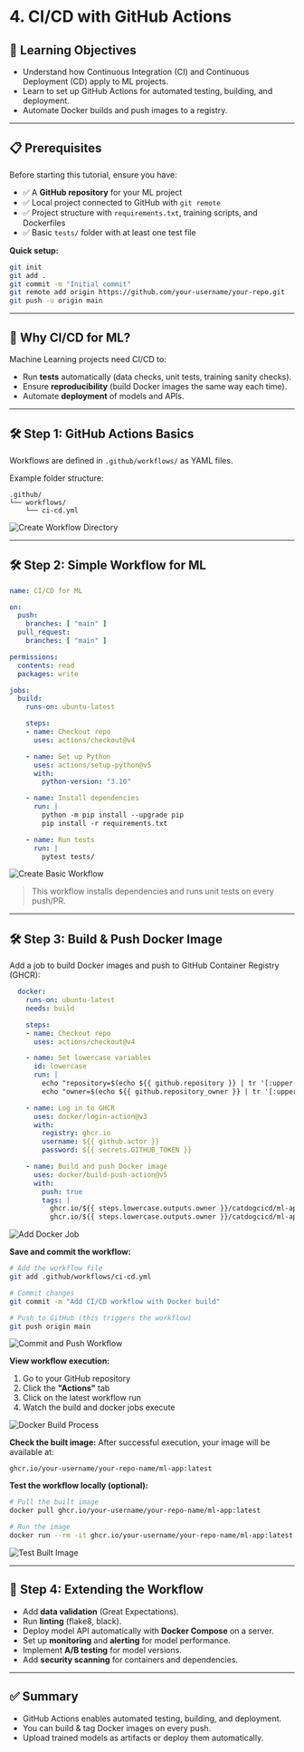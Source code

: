 # 4. CI/CD with GitHub Actions

## 🎯 Learning Objectives
- Understand how Continuous Integration (CI) and Continuous Deployment (CD) apply to ML projects.  
- Learn to set up GitHub Actions for automated testing, building, and deployment.  
- Automate Docker builds and push images to a registry.  

---

## 📋 Prerequisites

Before starting this tutorial, ensure you have:
- ✅ A **GitHub repository** for your ML project
- ✅ Local project connected to GitHub with `git remote`
- ✅ Project structure with `requirements.txt`, training scripts, and Dockerfiles
- ✅ Basic `tests/` folder with at least one test file

**Quick setup:**
```bash
git init
git add .
git commit -m "Initial commit"
git remote add origin https://github.com/your-username/your-repo.git
git push -u origin main
```

---

## 📘 Why CI/CD for ML?

Machine Learning projects need CI/CD to:  
- Run **tests** automatically (data checks, unit tests, training sanity checks).  
- Ensure **reproducibility** (build Docker images the same way each time).  
- Automate **deployment** of models and APIs.  

---

## 🛠 Step 1: GitHub Actions Basics

Workflows are defined in `.github/workflows/` as YAML files.  

Example folder structure:
```
.github/
└── workflows/
    └── ci-cd.yml
```

![Create Workflow Directory](images/4_CI_CD_with_Github_Action/1.png)

---

## 🛠 Step 2: Simple Workflow for ML

```yaml
name: CI/CD for ML

on:
  push:
    branches: [ "main" ]
  pull_request:
    branches: [ "main" ]

permissions:
  contents: read
  packages: write

jobs:
  build:
    runs-on: ubuntu-latest

    steps:
    - name: Checkout repo
      uses: actions/checkout@v4

    - name: Set up Python
      uses: actions/setup-python@v5
      with:
        python-version: "3.10"

    - name: Install dependencies
      run: |
        python -m pip install --upgrade pip
        pip install -r requirements.txt

    - name: Run tests
      run: |
        pytest tests/
```

![Create Basic Workflow](images/4_CI_CD_with_Github_Action/2.png)

>This workflow installs dependencies and runs unit tests on every push/PR.  

---

## 🛠 Step 3: Build & Push Docker Image

Add a job to build Docker images and push to GitHub Container Registry (GHCR):

```yaml
  docker:
    runs-on: ubuntu-latest
    needs: build

    steps:
    - name: Checkout repo
      uses: actions/checkout@v4

    - name: Set lowercase variables
      id: lowercase
      run: |
        echo "repository=$(echo ${{ github.repository }} | tr '[:upper:]' '[:lower:]')" >> $GITHUB_OUTPUT
        echo "owner=$(echo ${{ github.repository_owner }} | tr '[:upper:]' '[:lower:]')" >> $GITHUB_OUTPUT

    - name: Log in to GHCR
      uses: docker/login-action@v3
      with:
        registry: ghcr.io
        username: ${{ github.actor }}
        password: ${{ secrets.GITHUB_TOKEN }}

    - name: Build and push Docker image
      uses: docker/build-push-action@v5
      with:
        push: true
        tags: |
          ghcr.io/${{ steps.lowercase.outputs.owner }}/catdogcicd/ml-app:latest
          ghcr.io/${{ steps.lowercase.outputs.owner }}/catdogcicd/ml-app:${{ github.sha }}
```

![Add Docker Job](images/4_CI_CD_with_Github_Action/3a.png)

**Save and commit the workflow:**
```bash
# Add the workflow file
git add .github/workflows/ci-cd.yml

# Commit changes
git commit -m "Add CI/CD workflow with Docker build"

# Push to GitHub (this triggers the workflow)
git push origin main
```

![Commit and Push Workflow](images/4_CI_CD_with_Github_Action/3b.png)

**View workflow execution:**
1. Go to your GitHub repository
2. Click the **"Actions"** tab
3. Click on the latest workflow run
4. Watch the build and docker jobs execute

![Docker Build Process](images/4_CI_CD_with_Github_Action/3c.png)

**Check the built image:**
After successful execution, your image will be available at:
```
ghcr.io/your-username/your-repo-name/ml-app:latest
```

**Test the workflow locally (optional):**
```bash
# Pull the built image
docker pull ghcr.io/your-username/your-repo-name/ml-app:latest

# Run the image
docker run --rm -it ghcr.io/your-username/your-repo-name/ml-app:latest
```

![Test Built Image](images/4_CI_CD_with_Github_Action/3d.png)

---

## 🧩 Step 4: Extending the Workflow

- Add **data validation** (Great Expectations).  
- Run **linting** (flake8, black).  
- Deploy model API automatically with **Docker Compose** on a server.  
- Set up **monitoring** and **alerting** for model performance.
- Implement **A/B testing** for model versions.
- Add **security scanning** for containers and dependencies. 

---

## ✅ Summary
- GitHub Actions enables automated testing, building, and deployment.  
- You can build & tag Docker images on every push.  
- Upload trained models as artifacts or deploy them automatically.